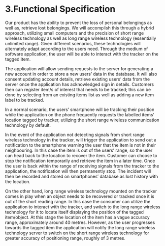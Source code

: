 # 3.Functional Specification

Our product has the ability to prevent the loss of personal belongings as well as, retrieve lost belongings.
We will accomplish this through a hybrid approach, utilizing small computers and the precision of short range wireless technology as well as long range wireless technology (essentially unlimited range). Given different scenarios, these technologies will alternately adapt according to the users need. Through the medium of software application, the user will be able to interact with the tracker on the tagged item.

The application will allow sending requests to the server for generating a new account in order to store a new users’ data in the database. It will also consent updating account details, retrieve existing users’ data from the server once the application has acknowledged sign in details. Customers then can register item/s of interest that needs to be tracked; 
this can be done by selecting from an existing items list as well as adding a new item label to be tracked.
 
In a normal scenario, the users’ smartphone will be tracking their position while the application on the phone frequently requests the labelled items’ location tagged by tracker, utilizing the short range wireless communication technology by default. 

In the event of the application not detecting signals from short range wireless technology in the tracker, will trigger the application to send out a notification to the smartphone warning the user that the item is not in their neighbouring. In this case the item is out of the users’ range, so the user can head back to the location to recover the item. Customer can choose to stop the notification temporarily and retrieve the item in a later time.
Once the user is back within the range of receiving signals from the tracker to the application, the notification will then permanently stop. The incident will then be recorded and stored on smartphones’ database as lost history with the location.

On the other hand, long range wireless technology mounted on the tracker comes in play when an object needs to be recovered or tracked once it is out of the short reading range. In this case the consumer can utilize the application to interact with the tracker, and switch to the long range wireless technology for it to locate itself displaying the position of the tagged item/object. At this stage the location of the item has a vague accuracy range, approximately around 40 metres. However, as the user progresses towards the tagged item the application will notify the long range wireless technology server to switch on the short range wireless technology for greater accuracy of positioning range, roughly of 3 metres.
